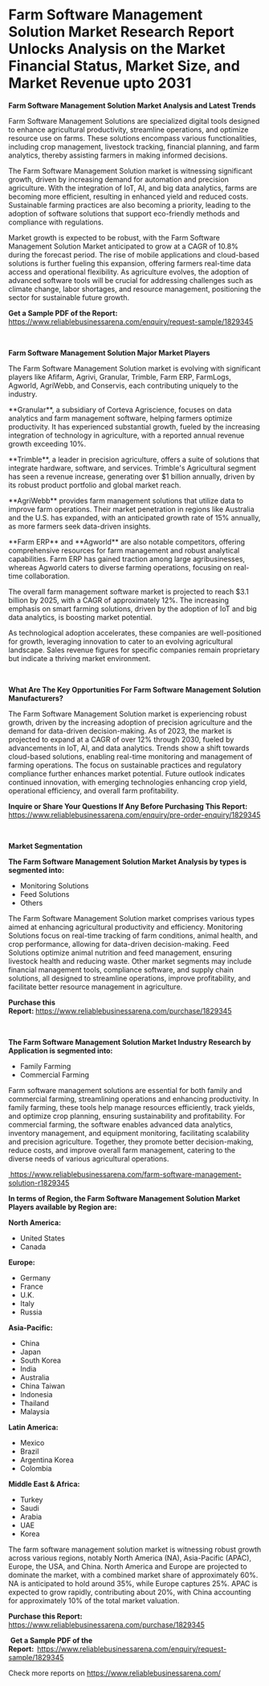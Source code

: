 <p><h1>Farm Software Management Solution Market Research Report Unlocks Analysis on the Market Financial Status, Market Size, and Market Revenue upto 2031</h1></p><p><strong>Farm Software Management Solution Market Analysis and Latest Trends</strong></p>
<p><p>Farm Software Management Solutions are specialized digital tools designed to enhance agricultural productivity, streamline operations, and optimize resource use on farms. These solutions encompass various functionalities, including crop management, livestock tracking, financial planning, and farm analytics, thereby assisting farmers in making informed decisions.</p><p>The Farm Software Management Solution market is witnessing significant growth, driven by increasing demand for automation and precision agriculture. With the integration of IoT, AI, and big data analytics, farms are becoming more efficient, resulting in enhanced yield and reduced costs. Sustainable farming practices are also becoming a priority, leading to the adoption of software solutions that support eco-friendly methods and compliance with regulations.</p><p>Market growth is expected to be robust, with the Farm Software Management Solution Market anticipated to grow at a CAGR of 10.8% during the forecast period. The rise of mobile applications and cloud-based solutions is further fueling this expansion, offering farmers real-time data access and operational flexibility. As agriculture evolves, the adoption of advanced software tools will be crucial for addressing challenges such as climate change, labor shortages, and resource management, positioning the sector for sustainable future growth.</p></p>
<p><strong>Get a Sample PDF of the Report:&nbsp;</strong> <a href="https://www.reliablebusinessarena.com/enquiry/request-sample/1829345?utm_campaign=1943&utm_medium=2&utm_source=Github&utm_content=ia&utm_term=30122024&utm_id=farm-software-management-solution">https://www.reliablebusinessarena.com/enquiry/request-sample/1829345</a></p>
<p>&nbsp;</p>
<p><strong>Farm Software Management Solution Major Market Players</strong></p>
<p><p>The Farm Software Management Solution market is evolving with significant players like Afifarm, Agrivi, Granular, Trimble, Farm ERP, FarmLogs, Agworld, AgriWebb, and Conservis, each contributing uniquely to the industry. </p><p>**Granular**, a subsidiary of Corteva Agriscience, focuses on data analytics and farm management software, helping farmers optimize productivity. It has experienced substantial growth, fueled by the increasing integration of technology in agriculture, with a reported annual revenue growth exceeding 10%. </p><p>**Trimble**, a leader in precision agriculture, offers a suite of solutions that integrate hardware, software, and services. Trimble's Agricultural segment has seen a revenue increase, generating over $1 billion annually, driven by its robust product portfolio and global market reach. </p><p>**AgriWebb** provides farm management solutions that utilize data to improve farm operations. Their market penetration in regions like Australia and the U.S. has expanded, with an anticipated growth rate of 15% annually, as more farmers seek data-driven insights. </p><p>**Farm ERP** and **Agworld** are also notable competitors, offering comprehensive resources for farm management and robust analytical capabilities. Farm ERP has gained traction among large agribusinesses, whereas Agworld caters to diverse farming operations, focusing on real-time collaboration.</p><p>The overall farm management software market is projected to reach $3.1 billion by 2025, with a CAGR of approximately 12%. The increasing emphasis on smart farming solutions, driven by the adoption of IoT and big data analytics, is boosting market potential. </p><p>As technological adoption accelerates, these companies are well-positioned for growth, leveraging innovation to cater to an evolving agricultural landscape. Sales revenue figures for specific companies remain proprietary but indicate a thriving market environment.</p></p>
<p>&nbsp;</p>
<p><strong>What Are The Key Opportunities For Farm Software Management Solution Manufacturers?</strong></p>
<p><p>The Farm Software Management Solution market is experiencing robust growth, driven by the increasing adoption of precision agriculture and the demand for data-driven decision-making. As of 2023, the market is projected to expand at a CAGR of over 12% through 2030, fueled by advancements in IoT, AI, and data analytics. Trends show a shift towards cloud-based solutions, enabling real-time monitoring and management of farming operations. The focus on sustainable practices and regulatory compliance further enhances market potential. Future outlook indicates continued innovation, with emerging technologies enhancing crop yield, operational efficiency, and overall farm profitability.</p></p>
<p><strong>Inquire or Share Your Questions If Any Before Purchasing This Report:</strong> <a href="https://www.reliablebusinessarena.com/enquiry/pre-order-enquiry/1829345?utm_campaign=1943&utm_medium=2&utm_source=Github&utm_content=ia&utm_term=30122024&utm_id=farm-software-management-solution">https://www.reliablebusinessarena.com/enquiry/pre-order-enquiry/1829345</a></p>
<p>&nbsp;</p>
<p><strong>Market Segmentation</strong></p>
<p><strong>The Farm Software Management Solution Market Analysis by types is segmented into:</strong></p>
<p><ul><li>Monitoring Solutions</li><li>Feed Solutions</li><li>Others</li></ul></p>
<p><p>The Farm Software Management Solution market comprises various types aimed at enhancing agricultural productivity and efficiency. Monitoring Solutions focus on real-time tracking of farm conditions, animal health, and crop performance, allowing for data-driven decision-making. Feed Solutions optimize animal nutrition and feed management, ensuring livestock health and reducing waste. Other market segments may include financial management tools, compliance software, and supply chain solutions, all designed to streamline operations, improve profitability, and facilitate better resource management in agriculture.</p></p>
<p><strong>Purchase this Report:&nbsp;</strong><a href="https://www.reliablebusinessarena.com/purchase/1829345?utm_campaign=1943&utm_medium=2&utm_source=Github&utm_content=ia&utm_term=30122024&utm_id=farm-software-management-solution">https://www.reliablebusinessarena.com/purchase/1829345</a></p>
<p>&nbsp;</p>
<p><strong>The Farm Software Management Solution Market Industry Research by Application is segmented into:</strong></p>
<p><ul><li>Family Farming</li><li>Commercial Farming</li></ul></p>
<p><p>Farm software management solutions are essential for both family and commercial farming, streamlining operations and enhancing productivity. In family farming, these tools help manage resources efficiently, track yields, and optimize crop planning, ensuring sustainability and profitability. For commercial farming, the software enables advanced data analytics, inventory management, and equipment monitoring, facilitating scalability and precision agriculture. Together, they promote better decision-making, reduce costs, and improve overall farm management, catering to the diverse needs of various agricultural operations.</p></p>
<p><a href="https://www.reliablebusinessarena.com/farm-software-management-solution-r1829345?utm_campaign=1943&utm_medium=2&utm_source=Github&utm_content=ia&utm_term=30122024&utm_id=farm-software-management-solution">&nbsp;https://www.reliablebusinessarena.com/farm-software-management-solution-r1829345</a></p>
<p><strong>In terms of Region, the Farm Software Management Solution Market Players available by Region are:</strong></p>
<p>
    <p> <strong> North America: </strong>
        <ul>
            <li>United States</li>
            <li>Canada</li>
        </ul>
        </p> 
    <p> <strong> Europe: </strong>
        <ul>
            <li>Germany</li>
            <li>France</li>
            <li>U.K.</li>
            <li>Italy</li>
            <li>Russia</li>
        </ul>
        </p> 
    <p> <strong> Asia-Pacific: </strong>
        <ul>
            <li>China</li>
            <li>Japan</li>
            <li>South Korea</li>
            <li>India</li>
            <li>Australia</li>
            <li>China Taiwan</li>
            <li>Indonesia</li>
            <li>Thailand</li>
            <li>Malaysia</li>
        </ul>
        </p> 
    <p> <strong> Latin America: </strong>
        <ul>
            <li>Mexico</li>
            <li>Brazil</li>
            <li>Argentina Korea</li>
            <li>Colombia</li>
        </ul>
        </p> 
    <p> <strong> Middle East & Africa: </strong>
        <ul>
            <li>Turkey</li>
            <li>Saudi</li>
            <li>Arabia</li>
            <li>UAE</li>
            <li>Korea</li>
        </ul>
    </p>
    </p>
<p><p>The farm software management solution market is witnessing robust growth across various regions, notably North America (NA), Asia-Pacific (APAC), Europe, the USA, and China. North America and Europe are projected to dominate the market, with a combined market share of approximately 60%. NA is anticipated to hold around 35%, while Europe captures 25%. APAC is expected to grow rapidly, contributing about 20%, with China accounting for approximately 10% of the total market valuation.</p></p>
<p><strong>Purchase this Report: </strong><a href="https://www.reliablebusinessarena.com/purchase/1829345?utm_campaign=1943&utm_medium=2&utm_source=Github&utm_content=ia&utm_term=30122024&utm_id=farm-software-management-solution">https://www.reliablebusinessarena.com/purchase/1829345</a></p>
<p>&nbsp;<strong>Get a Sample PDF of the Report:&nbsp;&nbsp;</strong><a href="https://www.reliablebusinessarena.com/enquiry/request-sample/1829345?utm_campaign=1943&utm_medium=2&utm_source=Github&utm_content=ia&utm_term=30122024&utm_id=farm-software-management-solution">https://www.reliablebusinessarena.com/enquiry/request-sample/1829345</a></p>
<p><strong></strong></p>
<p>Check more reports on <a href="https://www.reliablebusinessarena.com/?utm_campaign=1943&utm_medium=2&utm_source=Github&utm_content=ia&utm_term=30122024&utm_id=farm-software-management-solution">https://www.reliablebusinessarena.com/</a></p>